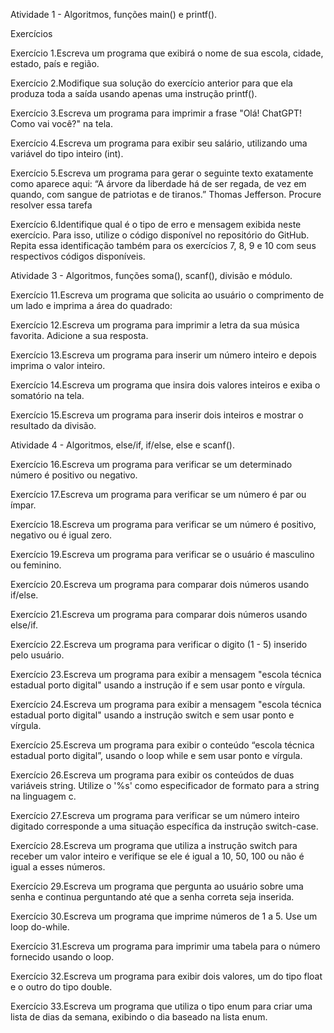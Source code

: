 Atividade 1 - Algoritmos, funções main() e printf().

Exercícios

Exercício 1.Escreva um programa que exibirá o nome de sua escola, cidade, estado, país e região.

Exercício 2.Modifique sua solução do exercício anterior para que ela produza toda a saída usando apenas uma instrução 
printf().

Exercício 3.Escreva um programa para imprimir a frase "Olá! ChatGPT! Como vai você?" na tela.

Exercício 4.Escreva um programa para exibir seu salário, utilizando uma variável do tipo inteiro (int).

Exercício 5.Escreva um programa para gerar o seguinte texto exatamente como aparece aqui:
“A árvore da liberdade há de ser regada, de vez em quando, com sangue de patriotas e de tiranos.”
Thomas Jefferson.
Procure resolver essa tarefa

Exercício 6.Identifique qual é o tipo de erro e mensagem exibida neste exercício. Para isso, utilize o código
disponível no repositório do GitHub. Repita essa identificação também para os exercícios 7, 8, 9 e 10 com seus
respectivos códigos disponíveis.


Atividade 3 -  Algoritmos, funções soma(), scanf(), divisão e módulo.

Exercício 11.Escreva um programa que solicita ao usuário  o comprimento de um lado e imprima a área do quadrado:

Exercício 12.Escreva um programa para imprimir a letra da sua música favorita.
Adicione a sua resposta.

Exercício 13.Escreva um programa para inserir um número inteiro e depois imprima o valor inteiro.

Exercício 14.Escreva um programa que insira dois valores inteiros e exiba o somatório na tela.

Exercício 15.Escreva um programa para inserir dois inteiros e mostrar o resultado da divisão.

Atividade 4 -  Algoritmos, else/if, if/else, else e scanf().

Exercício 16.Escreva um programa para verificar se um determinado número é positivo ou negativo.

Exercício 17.Escreva um programa para verificar se um número é par ou ímpar.

Exercício 18.Escreva um programa para verificar se um número é positivo, negativo ou é igual zero.

Exercício 19.Escreva um programa para verificar se o usuário é masculino ou feminino.

Exercício 20.Escreva um programa para comparar dois números usando if/else.

Exercício 21.Escreva um programa para comparar dois números usando else/if.

Exercício 22.Escreva um programa para verificar o digito (1 - 5) inserido pelo usuário.

Exercício 23.Escreva um programa para exibir a mensagem "escola técnica estadual porto digital" usando a instrução if 
e sem usar ponto e vírgula.

Exercício 24.Escreva um programa para exibir a mensagem "escola técnica estadual porto digital" usando a instrução switch
e sem usar ponto e vírgula.

Exercício 25.Escreva um programa para exibir o conteúdo “escola técnica estadual porto digital”, usando o loop while e sem 
usar ponto e vírgula.

Exercício 26.Escreva um programa para exibir os conteúdos de duas variáveis string. Utilize o '%s'  como especificador de 
formato para a string na linguagem c.

Exercício 27.Escreva um programa para verificar se um número inteiro digitado corresponde a uma situação específica da 
instrução switch-case.

Exercício 28.Escreva um programa que utiliza a instrução switch para receber um valor inteiro e verifique se ele é igual a 
10, 50, 100 ou não é igual a esses números.

Exercício 29.Escreva um programa que pergunta ao usuário sobre uma senha e continua perguntando até que a senha correta 
seja inserida.

Exercício 30.Escreva um programa que imprime números de 1 a 5. Use um loop do-while.

Exercício 31.Escreva um programa para imprimir uma tabela para o número fornecido usando o loop.

Exercício 32.Escreva um programa para exibir dois valores, um do tipo float e o outro do tipo double.

Exercício 33.Escreva um programa que utiliza o tipo enum para criar uma lista de dias da semana, exibindo o dia baseado na 
lista enum.
